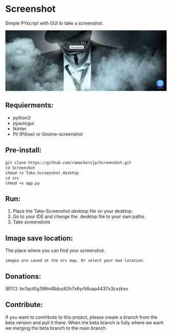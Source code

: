 # Screenshot
 Simple PYscript with GUI to take a screenshot.

 ![Banner](header_screenshot.png)

 ## Requierments:
- python3
- pyautogui
- tkinter
- Pil (Pillow) or Gnome-screenshot

## Pre-install:

```
git clone https://github.com/ramackersjp/Screenshot.git
cd Screenshot
chmod +x Take-Screenshot.desktop
cd src
chmod +x app.py
```

## Run:
1. Place the Take-Screenshot.desktop file on your desktop.
2. Go to your IDE and change the .desktop file to your own paths. 
3. Take screenshots

## Image save location:
The place where you can find your screenshot.
```
images are saved at the src map. Or select your own location.
```

## Donations:
(BTC): bc1qct0g398n48dus92h7x6yr56uap4437x3cxzksv

## Contribute:
If you want to contribute to this project, please create a branch from the beta version and pull it there. When the beta branch is fully where we want we merging the beta branch to the main branch.
